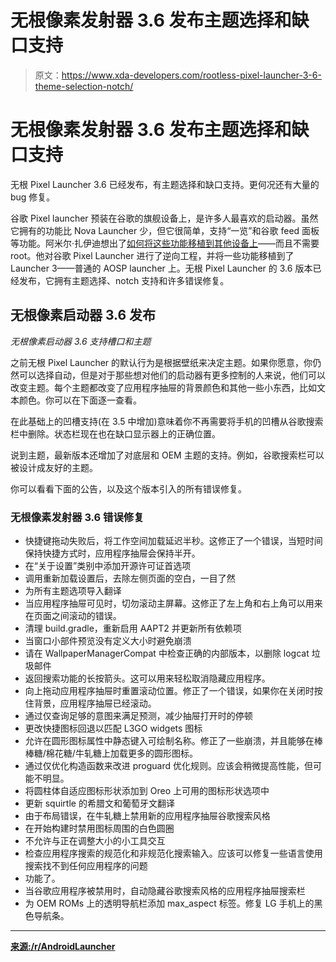 # 无根像素发射器 3.6 发布主题选择和缺口支持

> 原文：<https://www.xda-developers.com/rootless-pixel-launcher-3-6-theme-selection-notch/>

# 无根像素发射器 3.6 发布主题选择和缺口支持

无根 Pixel Launcher 3.6 已经发布，有主题选择和缺口支持。更何况还有大量的 bug 修复。

谷歌 Pixel launcher 预装在谷歌的旗舰设备上，是许多人最喜欢的启动器。虽然它拥有的功能比 Nova Launcher 少，但它很简单，支持“一览”和谷歌 feed 面板等功能。阿米尔·扎伊迪想出了[如何将这些功能移植到其他设备上](https://www.xda-developers.com/developer-ports-the-pixel-launcher-with-the-google-now-panel-for-unrooted-devices)——而且不需要 root。他对谷歌 Pixel Launcher 进行了逆向工程，并将一些功能移植到了 Launcher 3——普通的 AOSP launcher 上。无根 Pixel Launcher 的 3.6 版本已经发布，它拥有主题选择、notch 支持和许多错误修复。

## 无根像素启动器 3.6 发布

*无根像素启动器 3.6 支持槽口和主题*

之前无根 Pixel Launcher 的默认行为是根据壁纸来决定主题。如果你愿意，你仍然可以选择自动，但是对于那些想对他们的启动器有更多控制的人来说，他们可以改变主题。每个主题都改变了应用程序抽屉的背景颜色和其他一些小东西，比如文本颜色。你可以在下面逐一查看。

在此基础上的凹槽支持(在 3.5 中增加)意味着你不再需要将手机的凹槽从谷歌搜索栏中删除。状态栏现在也在缺口显示器上的正确位置。

说到主题，最新版本还增加了对底层和 OEM 主题的支持。例如，谷歌搜索栏可以被设计成友好的主题。

你可以看看下面的公告，以及这个版本引入的所有错误修复。

### 无根像素发射器 3.6 错误修复

*   快捷键拖动失败后，将工作空间加载延迟半秒。这修正了一个错误，当短时间保持快捷方式时，应用程序抽屉会保持半开。
*   在“关于设置”类别中添加开源许可证首选项
*   调用重新加载设置后，去除左侧页面的空白，一目了然
*   为所有主题选项导入翻译
*   当应用程序抽屉可见时，切勿滚动主屏幕。这修正了左上角和右上角可以用来在页面之间滚动的错误。
*   清理 build.gradle，重新启用 AAPT2 并更新所有依赖项
*   当窗口小部件预览没有定义大小时避免崩溃
*   请在 WallpaperManagerCompat 中检查正确的内部版本，以删除 logcat 垃圾邮件
*   返回搜索功能的长按箭头。这可以用来轻松取消隐藏应用程序。
*   向上拖动应用程序抽屉时重置滚动位置。修正了一个错误，如果你在关闭时按住背景，应用程序抽屉已经滚动。
*   通过仅查询足够的意图来满足预测，减少抽屉打开时的停顿
*   更改快捷图标回退以匹配 L3GO widgets 图标
*   允许在圆形图标属性中静态键入可绘制名称。修正了一些崩溃，并且能够在棒棒糖/棉花糖/牛轧糖上加载更多的圆形图标。
*   通过仅优化构造函数来改进 proguard 优化规则。应该会稍微提高性能，但可能不明显。
*   将圆柱体自适应图标形状添加到 Oreo 上可用的图标形状选项中
*   更新 squirtle 的希腊文和葡萄牙文翻译
*   由于布局错误，在牛轧糖上禁用新的应用程序抽屉谷歌搜索风格
*   在开始构建时禁用图标周围的白色圆圈
*   不允许与正在调整大小的小工具交互
*   检查应用程序搜索的规范化和非规范化搜索输入。应该可以修复一些语言使用搜索找不到任何应用程序的问题
*   功能了。
*   当谷歌应用程序被禁用时，自动隐藏谷歌搜索风格的应用程序抽屉搜索栏
*   为 OEM ROMs 上的透明导航栏添加 max_aspect 标签。修复 LG 手机上的黑色导航条。

* * *

[**来源:/r/AndroidLauncher**](https://www.reddit.com/r/AndroidLauncher/comments/8zmdx3/rootless_pixel_launcher_36_the_best_oreo_has_to/)
